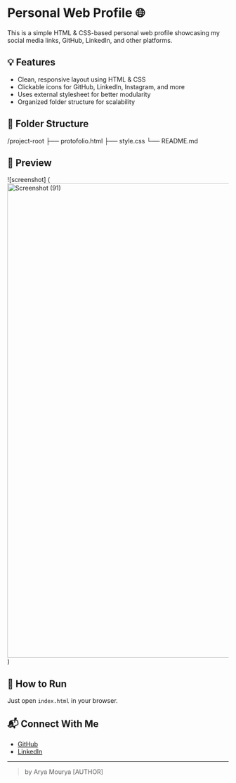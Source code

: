 # Personal Web Profile 🌐

This is a simple HTML & CSS-based personal web profile showcasing my social media links, GitHub, LinkedIn, and other platforms.

## 💡 Features

- Clean, responsive layout using HTML & CSS
- Clickable icons for GitHub, LinkedIn, Instagram, and more
- Uses external stylesheet for better modularity
- Organized folder structure for scalability

## 📁 Folder Structure

/project-root
├── protofolio.html
├──  style.css
└── README.md

## 📸 Preview

![screenshot]
(<img width="1920" height="1080" alt="Screenshot (91)" src="https://github.com/user-attachments/assets/fb49a920-6b98-40f3-aff0-2e281bebfad5" />)

## 🚀 How to Run

Just open `index.html` in your browser.

## 📬 Connect With Me


- [GitHub](https://github.com/AryaMourya)
- [LinkedIn](https://linkedin.com/in/arya-mourya-a6a126316)


---

> by Arya Mourya [AUTHOR]
